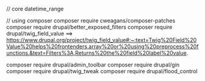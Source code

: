 // core
datetime_range

// using composer
composer require cweagans/composer-patches
composer require drupal/better_exposed_filters
composer require drupal/twig_field_value ==> https://www.drupal.org/project/twig_field_value#:~:text=Twig%20Field%20Value%20helps%20frontenders,array%20or%20using%20preprocess%20functions.&text=Filters%3A,Returns%20the%20field%20label%20value.

composer require drupal/admin_toolbar
composer require drupal/gin
composer require drupal/twig_tweak
composer require drupal/flood_control